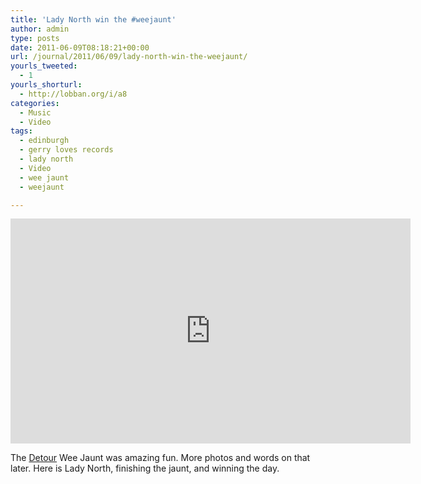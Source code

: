 ```yaml
---
title: 'Lady North win the #weejaunt'
author: admin
type: posts
date: 2011-06-09T08:18:21+00:00
url: /journal/2011/06/09/lady-north-win-the-weejaunt/
yourls_tweeted:
  - 1
yourls_shorturl:
  - http://lobban.org/i/a8
categories:
  - Music
  - Video
tags:
  - edinburgh
  - gerry loves records
  - lady north
  - Video
  - wee jaunt
  - weejaunt

---
```

<iframe src="https://player.vimeo.com/video/24848877" width="640" height="360" frameborder="0" webkitallowfullscreen mozallowfullscreen allowfullscreen></iframe>

The [Detour][1] Wee Jaunt was amazing fun. More photos and words on that later. Here is Lady North, finishing the jaunt, and winning the day.

 [1]: http://www.detour-scotland.com/
